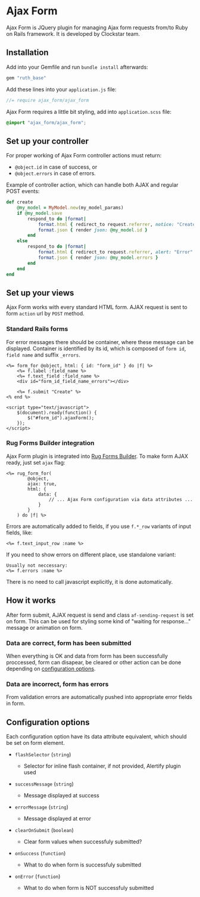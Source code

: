 # Ajax Form

Ajax Form is JQuery plugin for managing Ajax form requests from/to Ruby on Rails framework. It is developed by Clockstar team.

## Installation

Add into your Gemfile and run `bundle install` afterwards:
```ruby
gem "ruth_base"
```

Add these lines into your `application.js` file:

```javascript
//= require ajax_form/ajax_form
```

Ajax Form requires a little bit styling, add into `application.scss` file:

```css
@import "ajax_form/ajax_form";
```


## Set up your controller

For proper working of Ajax Form controller actions must return:

- `@object.id` in case of success, or 
- `@object.errors` in case of errors.

Example of controller action, which can handle both AJAX and regular POST events:

```ruby
def create
    @my_model = MyModel.new(my_model_params)
    if @my_model.save
        respond_to do |format|
            format.html { redirect_to request.referrer, notice: "Created" }
            format.json { render json: @my_model.id }
        end
    else
        respond_to do |format|
            format.html { redirect_to request.referrer, alert: "Error" }
            format.json { render json: @my_model.errors }
        end
    end
end
```


## Set up your views

Ajax Form works with every standard HTML form. AJAX request is sent to form `action` url by `POST` method.

### Standard Rails forms

For error messages there should be container, where these message can be displayed. Container is identified by its id, which is composed of `form id`, `field name` and suffix `_errors`.

```erb
<%= form_for @object, html: { id: "form_id" } do |f| %>
    <%= f.label :field_name %>
    <%= f.text_field :field_name %>
    <div id="form_id_field_name_errors"></div>

    <%= f.submit "Create" %>
<% end %>

<script type="text/javascript">
    $(document).ready(function() {
        $("#form_id").ajaxForm();
    });
</script>
```


### Rug Forms Builder integration

Ajax Form plugin is integrated into [Rug Forms Builder](/rug_builder/form_builder/). To make form AJAX ready, just set `ajax` flag:

```erb
<%= rug_form_for(
        @object, 
        ajax: true, 
        html: {
            data: {
                // ... Ajax Form configuration via data attributes ...
            }
        }
    ) do |f| %>
```

Errors are automatically added to fields, if you use `f.*_row` variants of input fields, like:

```erb
<%= f.text_input_row :name %>
```

If you need to show errors on different place, use standalone variant:

```erb
Usually not neccessary:
<%= f.errors :name %>
```

There is no need to call javascript explicitly, it is done automatically.

## How it works

After form submit, AJAX request is send and class `af-sending-request` is set on form. This can be used for styling some kind of "waiting for response..." message or animation on form.

### Data are correct, form has been submitted

When everything is OK and data from form has been successfully proccessed, form can disapear, be cleared or other action can be done depending on [configuration options](#configuration-options).

### Data are incorrect, form has errors

From validation errors are automatically pushed into appropriate error fields in form.

## Configuration options

Each configuration option have its data attribute equivalent, which should be set on form element.

- `flashSelector` (`string`)
    - Selector for inline flash container, if not provided, Alertify plugin used

- `successMessage` (`string`) 
    - Message displayed at success

- `errorMessage` (`string`) 
    - Message displayed at error

- `clearOnSubmit` (`boolean`)
    - Clear form values when successfuly submitted?

- `onSuccess` (`function`)
    - What to do when form is successfuly submitted

- `onError` (`function`)
    - What to do when form is NOT successfuly submitted
